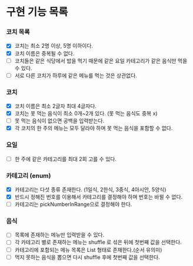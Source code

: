# 구현 기능 목록

### 코치 목록

- [x] 코치는 최소 2명 이상, 5명 이하이다.
- [x] 코치 이름은 중복될 수 없다.
- [ ] 코치들은 같은 식당에서 밥을 먹기 때문에 같은 요일 카테고리가 같은 음식만 먹을 수 있다.
- [ ] 서로 다른 코치가 하루에 같은 메뉴를 먹는 것은 상관없다.

### 코치

- [x] 코치 이름은 최소 2글자 최대 4글자다.
- [x] 코치는 못 먹는 음식이 최소 0개~2개 있다. (못 먹는 음식도 중복 x)
- [ ] 못 먹는 음식이 없으면 공백을 입력받는다.
- [x] 각 코치의 한 주의 메뉴는 모두 달라야 하며 못 먹는 음식을 포함할 수 없다.

### 요일

- [ ] 한 주에 같은 카테고리를 최대 2회 고를 수 있다.

### 카테고리 (enum)

- [x] 카테고리는 다섯 종류 존재한다. (1일식, 2한식, 3중식, 4아시안, 5양식)
- [x] 반드시 정해진 번호를 이용해서 카테고리를 결정해야 하며 번호는 바뀔 수 없다.
- [ ] 카테고리는 pickNumberInRange으로 결정해야 한다.

### 음식

- [ ] 목록에 존재하는 메뉴만 입력받을 수 있다.
- [ ] 각 카테고리 별로 존재하는 메뉴는 shuffle 로 섞은 뒤에 첫번째 값을 선택한다.
- [ ] 카테고리에 포함되는 메뉴 목록은 List<String> 형태로 존재한다.(순서 유의미)
- [ ] 먹지 못하는 음식을 뽑으면 다시 shuffle 후에 첫번째 값을 선택한다.
